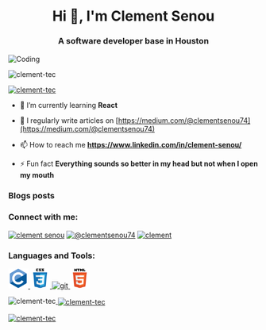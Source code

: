 <h1 align="center">Hi 👋, I'm Clement Senou</h1>
<h3 align="center">A software developer base in Houston</h3>
<img align="center" alt="Coding" width="400" src="https://miro.medium.com/max/1360/0*7Q3yvSIv_t0ioJ-Z.gif">

<p align="left"> <img src="https://komarev.com/ghpvc/?username=clement-tec&label=Profile%20views&color=0e75b6&style=flat" alt="clement-tec" /> </p>

<p align="left"> <a href="https://github.com/ryo-ma/github-profile-trophy"><img src="https://github-profile-trophy.vercel.app/?username=clement-tec" alt="clement-tec" /></a> </p>

- 🌱 I’m currently learning **React**

- 📝 I regularly write articles on [https://medium.com/@clementsenou74](https://medium.com/@clementsenou74)

- 📫 How to reach me **https://www.linkedin.com/in/clement-senou/**

- ⚡ Fun fact **Everything sounds so better in my head but not when I open my mouth**

### Blogs posts
<!-- BLOG-POST-LIST:START -->
<!-- BLOG-POST-LIST:END -->

<h3 align="left">Connect with me:</h3>
<p align="left">
<a href="https://linkedin.com/in/clement senou" target="blank"><img align="center" src="https://raw.githubusercontent.com/rahuldkjain/github-profile-readme-generator/master/src/images/icons/Social/linked-in-alt.svg" alt="clement senou" height="30" width="40" /></a>
<a href="https://medium.com/@clementsenou74" target="blank"><img align="center" src="https://raw.githubusercontent.com/rahuldkjain/github-profile-readme-generator/master/src/images/icons/Social/medium.svg" alt="@clementsenou74" height="30" width="40" /></a>
<a href="https://discord.gg/clement" target="blank"><img align="center" src="https://raw.githubusercontent.com/rahuldkjain/github-profile-readme-generator/master/src/images/icons/Social/discord.svg" alt="clement" height="30" width="40" /></a>
</p>

<h3 align="left">Languages and Tools:</h3>
<p align="left"> <a href="https://www.cprogramming.com/" target="_blank" rel="noreferrer"> <img src="https://raw.githubusercontent.com/devicons/devicon/master/icons/c/c-original.svg" alt="c" width="40" height="40"/> </a> <a href="https://www.w3schools.com/css/" target="_blank" rel="noreferrer"> <img src="https://raw.githubusercontent.com/devicons/devicon/master/icons/css3/css3-original-wordmark.svg" alt="css3" width="40" height="40"/> </a> <a href="https://git-scm.com/" target="_blank" rel="noreferrer"> <img src="https://www.vectorlogo.zone/logos/git-scm/git-scm-icon.svg" alt="git" width="40" height="40"/> </a> <a href="https://www.w3.org/html/" target="_blank" rel="noreferrer"> <img src="https://raw.githubusercontent.com/devicons/devicon/master/icons/html5/html5-original-wordmark.svg" alt="html5" width="40" height="40"/> 

<p><img align="left" src="https://github-readme-stats.vercel.app/api/top-langs?username=clement-tec&show_icons=true&locale=en&layout=compact" alt="clement-tec" /></p>

<p>&nbsp;<img align="center" src="https://github-readme-stats.vercel.app/api?username=clement-tec&show_icons=true&locale=en" alt="clement-tec" /></p>

<p><img align="center" src="https://github-readme-streak-stats.herokuapp.com/?user=clement-tec&" alt="clement-tec" /></p>
